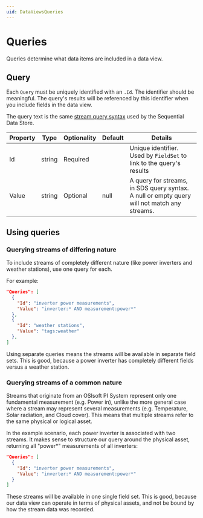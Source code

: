 ```yaml
---
uid: DataViewsQueries
---
```


# Queries

Queries determine what data items are included in a data view.

## Query

Each `Query` must be uniquely identified with an `.Id`. The identifier should be meaningful. The query's results will be referenced by this identifier when you include fields in the data view.

The query text is the same [stream query syntax](xref:sdsSearching) used by the Sequential Data Store.

|Property| Type | Optionality  | Default  | Details |
|--|--|--|--|--|
| Id  | string | Required |  | Unique identifier. Used by `FieldSet` to link to the query's results |
| Value | string | Optional | null | A query for streams, in SDS query syntax. A null or empty query will not match any streams. 

## Using queries

### Querying streams of differing nature
To include streams of completely different nature (like power inverters and weather stations), use one query for each. 

For example:
```json
"Queries": [
  {
    "Id": "inverter power measurements",
    "Value": "inverter:* AND measurement:power*"
  },
  {
    "Id": "weather stations",
    "Value": "tags:weather"
  },
]
```
Using separate queries means the streams will be available in separate field sets. This is good, because a power inverter has completely different fields versus a weather station.

### Querying streams of a common nature
Streams that originate from an OSIsoft PI System represent only one fundamental measurement (e.g. Power in), unlike the more general case where a stream may represent several measurements (e.g. Temperature, Solar radiation, and Cloud cover). This means that multiple streams refer to the same physical or logical asset. 

In the example scenario, each power inverter is associated with two streams. It makes sense to structure our query around the physical asset, returning all "power*" measurements of all inverters:
```json
"Queries": [
  {
    "Id": "inverter power measurements",
    "Value": "inverter:* AND measurement:power*"
  }
]
```

These streams will be available in one single field set. This is good, because our data view can operate in terms of physical assets, and not be bound by how the stream data was recorded.
